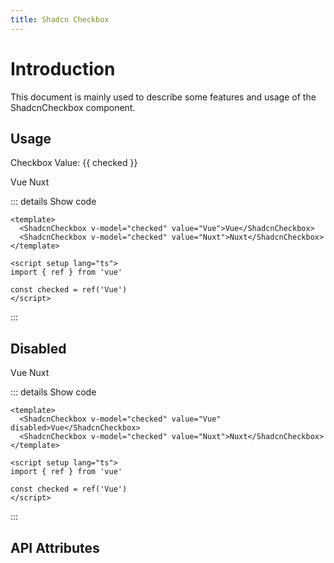 ```yaml
---
title: Shadcn Checkbox
---
```


# Introduction

This document is mainly used to describe some features and usage of the ShadcnCheckbox component.

## Usage

<CodeRunner title="Usage">
    <p>Checkbox Value: {{ checked }}</p>
    <ShadcnCheckbox v-model="checked" value="Vue">Vue</ShadcnCheckbox>
    <ShadcnCheckbox v-model="checked" value="Nuxt">Nuxt</ShadcnCheckbox>
</CodeRunner>

::: details Show code

```vue
<template>
  <ShadcnCheckbox v-model="checked" value="Vue">Vue</ShadcnCheckbox>
  <ShadcnCheckbox v-model="checked" value="Nuxt">Nuxt</ShadcnCheckbox>
</template>

<script setup lang="ts">
import { ref } from 'vue'

const checked = ref('Vue')
</script>
```

:::

## Disabled

<CodeRunner title="Disabled">
    <ShadcnCheckbox v-model="checked" value="Vue" disabled>Vue</ShadcnCheckbox>
    <ShadcnCheckbox v-model="checked" value="Nuxt">Nuxt</ShadcnCheckbox>
</CodeRunner>

::: details Show code

```vue
<template>
  <ShadcnCheckbox v-model="checked" value="Vue" disabled>Vue</ShadcnCheckbox>
  <ShadcnCheckbox v-model="checked" value="Nuxt">Nuxt</ShadcnCheckbox>
</template>

<script setup lang="ts">
import { ref } from 'vue'

const checked = ref('Vue')
</script>
```

:::

## API Attributes

<ApiTable title="Checkbox Props"
    :headers="['Attribute', 'Description', 'Type', 'Default Value', 'Depend', 'List']"
    :columns="[
        ['modelValue', 'You can use v-model to bind data in both directions', 'Any', '-', '-', '-'],
        ['value', 'The value of the checkbox', 'Any', '-', '-', '-'],
        ['disabled', 'Whether the checkbox is disabled', 'boolean', 'false', '-', '-'],
    ]">
</ApiTable>

<br />

<ApiTable title="Checkbox Events"
    :headers="['Event', 'Description', 'Callback Parameters']"
    :columns="[
        ['on-change', 'Triggered when the value of the checkbox is changed', 'boolean'],
    ]">
</ApiTable>

<script setup lang="ts">
import { ref } from 'vue'

const checked = ref('Vue')
</script>
